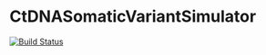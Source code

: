 # CtDNASomaticVariantSimulator

[![Build Status](https://travis-ci.org/zhmz90/CtDNASomaticVariantSimulator.jl.svg?branch=master)](https://travis-ci.org/zhmz90/CtDNASomaticVariantSimulator.jl)
